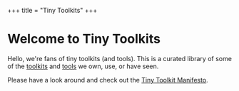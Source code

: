 +++
title = "Tiny Toolkits"
+++
# Welcome to Tiny Toolkits

Hello, we're fans of tiny toolkits (and tools). This is a curated library of some of the
[toolkits](https://tinytoolk.it/toolkits/) and [tools](https://tinytoolk.it/tools/) we own, use, or have seen.

Please have a look around and check out the [Tiny Toolkit Manifesto](https://tinytoolk.it/manifesto/).

